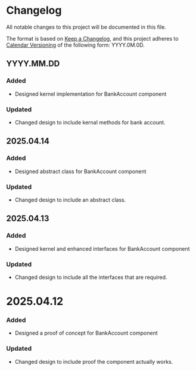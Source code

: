 # Changelog

All notable changes to this project will be documented in this file.

The format is based on [Keep a Changelog](https://keepachangelog.com/en/1.1.0/),
and this project adheres to [Calendar Versioning](https://calver.org/) of
the following form: YYYY.0M.0D.

## YYYY.MM.DD

### Added

- Designed kernel implementation for BankAccount component

### Updated

- Changed design to include kernal methods for bank account.

## 2025.04.14

### Added

- Designed abstract class for BankAccount component

### Updated

- Changed design to include an abstract class.

## 2025.04.13

### Added

- Designed kernel and enhanced interfaces for BankAccount component

### Updated

- Changed design to include all the interfaces that are required.

# 2025.04.12

### Added

- Designed a proof of concept for BankAccount component

### Updated

- Changed design to include proof the component actually works.
